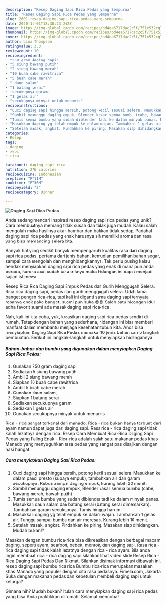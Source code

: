 ```yaml
---
description: "Resep Daging Sapi Rica Pedas yang Sempurna"
title: "Resep Daging Sapi Rica Pedas yang Sempurna"
slug: 2601-resep-daging-sapi-rica-pedas-yang-sempurna
date: 2020-11-01T18:30:23.262Z
image: https://img-global.cpcdn.com/recipes/bd4ea6717dac2c5f/751x532cq70/daging-sapi-rica-pedas-foto-resep-utama.jpg
thumbnail: https://img-global.cpcdn.com/recipes/bd4ea6717dac2c5f/751x532cq70/daging-sapi-rica-pedas-foto-resep-utama.jpg
cover: https://img-global.cpcdn.com/recipes/bd4ea6717dac2c5f/751x532cq70/daging-sapi-rica-pedas-foto-resep-utama.jpg
author: Lina Thompson
ratingvalue: 3.3
reviewcount: 10
recipeingredient:
- "250 gram daging sapi"
- "5 siung bawang putih"
- "2 siung bawang merah"
- "10 buah cabe rawitrica"
- "5 buah cabe merah"
- " daun salam"
- "1 batang serai"
- "secukupnya garam"
- "1 gelas air"
- "secukupnya minyak untuk menumis"
recipeinstructions:
- "Cuci daging sapi hingga bersih, potong kecil sesuai selera. Masukkan ke dalam panci presto (supaya empuk), tambahkan air dan garam secukupnya. Rebus sampai daging empuk, kurang lebih 20 menit."
- "Sambil menunggu daging empuk, Blender kasar semua bumbu (cabe, bawang merah, bawah putih)"
- "Tumis semua bumbu yang sudah diblender tadi ke dalam minyak panas. Masukkan daun salam dan batang serai (batang serai dimemarkan). Tambahkan garam secukupnya. Tumis hingga harum."
- "Masukkan daging yg telah empuk ke dalam wajan. Tambahkan 1 gelas air. Tunggu sampai bumbu dan air meresap. Kurang lebih 10 menit."
- "Setelah masak, angkat. Pindahkan ke piring. Masakan siap dihidangkan. Mudah bukan!?"
categories:
- Resep
tags:
- daging
- sapi
- rica

katakunci: daging sapi rica 
nutrition: 276 calories
recipecuisine: Indonesian
preptime: "PT11M"
cooktime: "PT36M"
recipeyield: "2"
recipecategory: Dinner

---
```



![Daging Sapi Rica Pedas](https://img-global.cpcdn.com/recipes/bd4ea6717dac2c5f/751x532cq70/daging-sapi-rica-pedas-foto-resep-utama.jpg)

Anda sedang mencari inspirasi resep daging sapi rica pedas yang unik? Cara membuatnya memang tidak susah dan tidak juga mudah. Kalau salah mengolah maka hasilnya akan hambar dan bahkan tidak sedap. Padahal daging sapi rica pedas yang enak harusnya sih memiliki aroma dan rasa yang bisa memancing selera kita.

Banyak hal yang sedikit banyak mempengaruhi kualitas rasa dari daging sapi rica pedas, pertama dari jenis bahan, kemudian pemilihan bahan segar, sampai cara mengolah dan menghidangkannya. Tak perlu pusing kalau hendak menyiapkan daging sapi rica pedas yang enak di mana pun anda berada, karena asal sudah tahu triknya maka hidangan ini dapat menjadi sajian istimewa.

Resep Rica Rica Daging Sapi Empuk Pedas dan Gurih Menggugah Selera. Rica rica daging sapi, pedas dan gurih menggugah selera. Udah lama banget pengen rica-rica, tapi kali ini diganti sama daging sapi ternyata rasanya enak pake banget, suami pun suka 😍😍 Salah satu hidangan idul adha favorit suami ada masak daging sapi rica-rica.


Nah, kali ini kita coba, yuk, kreasikan daging sapi rica pedas sendiri di rumah. Tetap dengan bahan yang sederhana, hidangan ini bisa memberi manfaat dalam membantu menjaga kesehatan tubuh kita. Anda bisa menyiapkan Daging Sapi Rica Pedas memakai 10 jenis bahan dan 5 langkah pembuatan. Berikut ini langkah-langkah untuk menyiapkan hidangannya.

<!--inarticleads1-->

##### Bahan-bahan dan bumbu yang digunakan dalam menyiapkan Daging Sapi Rica Pedas:

1. Gunakan 250 gram daging sapi
1. Sediakan 5 siung bawang putih
1. Ambil 2 siung bawang merah
1. Siapkan 10 buah cabe rawit/rica
1. Ambil 5 buah cabe merah
1. Gunakan  daun salam,
1. Siapkan 1 batang serai
1. Sediakan secukupnya garam
1. Sediakan 1 gelas air
1. Gunakan secukupnya minyak untuk menumis


Rica - rica sangat terkenal dari manado. Rica - rica bukan hanya terbuat dari ayam namun dapat juga dari daging sapi. Rasa rica - rica daging sapi tidak kalah lezatnya dengan rica. Resep Cara Membuat Rica-Rica Daging Sapi Pedas yang Paling Enak - Rica-rica adalah salah satu makanan pedas khas Manado yang menyuguhkan rasa pedas yang sangat pas disajikan dengan nasi hangat. 

<!--inarticleads2-->

##### Cara menyiapkan Daging Sapi Rica Pedas:

1. Cuci daging sapi hingga bersih, potong kecil sesuai selera. Masukkan ke dalam panci presto (supaya empuk), tambahkan air dan garam secukupnya. Rebus sampai daging empuk, kurang lebih 20 menit.
1. Sambil menunggu daging empuk, Blender kasar semua bumbu (cabe, bawang merah, bawah putih)
1. Tumis semua bumbu yang sudah diblender tadi ke dalam minyak panas. Masukkan daun salam dan batang serai (batang serai dimemarkan). Tambahkan garam secukupnya. Tumis hingga harum.
1. Masukkan daging yg telah empuk ke dalam wajan. Tambahkan 1 gelas air. Tunggu sampai bumbu dan air meresap. Kurang lebih 10 menit.
1. Setelah masak, angkat. Pindahkan ke piring. Masakan siap dihidangkan. Mudah bukan!?


Masakan dengan bumbu rica-rica bisa dikreasikan dengan berbagai macam daging, seperti ayam, seafood, bebek, mentok, dan daging sapi. Rasa rica - rica daging sapi tidak kalah lezatnya dengan rica - rica ayam. Bila anda ingin membuat rica - rica daging sapi silahkan lihat video slide Resep Rica - Rica Daging Sapi Pedas Dan Nikmat. Silahkan disimak informasi dibawah ini. resep daging sapi bumbu rica rica Bumbu rica-rica merupakan masakan khas Manado yang populer dengan cita rasa pedasnya. Fimela.com, Jakarta Suka dengan makanan pedas dan kebetulan membeli daging sapi untuk kelurga? 

Gimana nih? Mudah bukan? Itulah cara menyiapkan daging sapi rica pedas yang bisa Anda praktikkan di rumah. Selamat mencoba!
